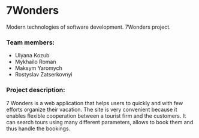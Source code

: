 # 7Wonders
Modern technologies of software development. 7Wonders project.

### Team members:
- Ulyana Kozub
- Mykhailo Roman
- Maksym Yaromych
- Rostyslav Zatserkovnyi

### Project description:
7 Wonders is a web application that helps users to quickly and with few efforts organize their vacation.
The site is very convenient because it enables flexible cooperation between a tourist firm and the customers. It can search tours using many different parameters, allows to book them and thus handle the bookings.
